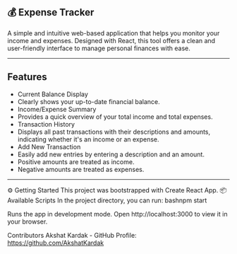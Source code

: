 ## 💰 Expense Tracker
A simple and intuitive web-based application that helps you monitor your income and expenses. Designed with React, this tool offers a clean and user-friendly interface to manage personal finances with ease.

---
## Features
- Current Balance Display
- Clearly shows your up-to-date financial balance.
- Income/Expense Summary
- Provides a quick overview of your total income and total expenses.
- Transaction History
- Displays all past transactions with their descriptions and amounts, indicating whether it's an income or an expense.
- Add New Transaction
- Easily add new entries by entering a description and an amount.
- Positive amounts are treated as income.
- Negative amounts are treated as expenses.

--- 

⚙️ Getting Started
This project was bootstrapped with Create React App.
📦 Available Scripts
In the project directory, you can run:
bashnpm start

Runs the app in development mode.
Open http://localhost:3000 to view it in your browser.


Contributors
Akshat Kardak - GitHub Profile: https://github.com/AkshatKardak


 
